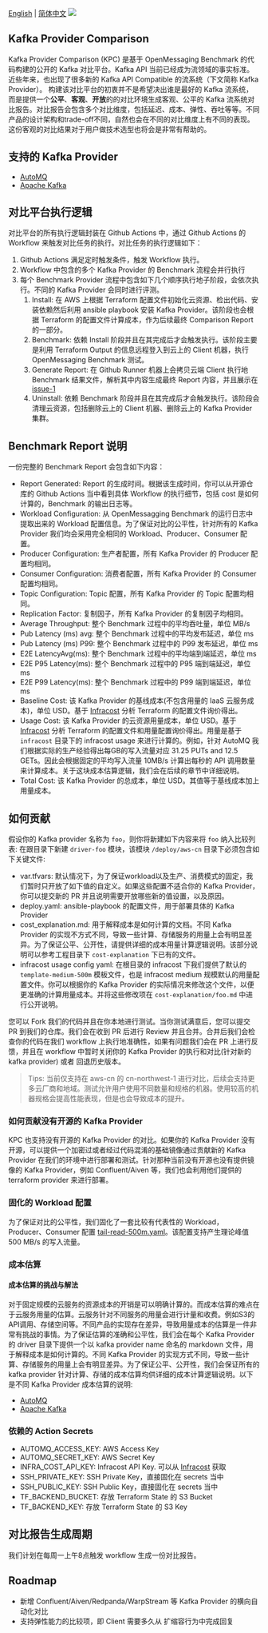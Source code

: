 [English](README.md) | [简体中文](README_zh.md)
![](images/kpc_banner.png)

## Kafka Provider Comparison

Kafka Provider Comparison (KPC) 是基于 OpenMessaging Benchmark 的代码构建的公开的 Kafka 对比平台。Kafka API
当前已经成为流领域的事实标准。近些年来，也出现了很多新的 Kafka API Compatible 的流系统（下文简称 Kafka Provider）。
构建该对比平台的初衷并不是希望决出谁是最好的 Kafka 流系统，而是提供一个**公平**、**客观**、**开放**的的对比环境生成客观、公平的 Kafka
流系统对比报告。对比报告会包含多个对比维度，包括延迟、成本、弹性、吞吐等等。不同产品的设计架构和trade-off不同，自然也会在不同的对比维度上有不同的表现。这份客观的对比结果对于用户做技术选型也将会是非常有帮助的。

## 支持的 Kafka Provider

* [AutoMQ](https://www.automq.com)
* [Apache Kafka](https://kafka.apache.org)

## 对比平台执行逻辑

对比平台的所有执行逻辑封装在 Github Actions 中，通过 Github Actions 的 Workflow 来触发对比任务的执行。对比任务的执行逻辑如下：

1. Github Actions 满足定时触发条件，触发 Workflow 执行。
2. Workflow 中包含的多个 Kafka Provider 的 Benchmark 流程会并行执行
3. 每个 Benchmark Provider 流程中包含如下几个顺序执行地子阶段，会依次执行。不同的 Kafka Provider 会同时进行评测。
    1. Install: 在 AWS 上根据 Terraform 配置文件初始化云资源、检出代码、安装依赖然后利用 ansible playbook 安装 Kafka
       Provider。该阶段也会根据 Terraform 的配置文件计算成本，作为后续最终 Comparison Report 的一部分。
    2. Benchmark: 依赖 Install 阶段并且在其完成后才会触发执行。该阶段主要是利用 Terraform Output 的信息远程登入到云上的 Client 机器，执行 OpenMessaging Benchmark 测试。
    3. Generate Report: 在 Github Runner 机器上会拷贝云端 Client 执行地 Benchmark 结果文件，解析其中内容生成最终 Report 内容，并且展示在 [issue-1](https://github.com/AutoMQ/kafka-provider-comparison/issues/1)
    4. Uninstall: 依赖 Benchmark 阶段并且在其完成后才会触发执行。该阶段会清理云资源，包括删除云上的 Client 机器、删除云上的 Kafka Provider 集群。


## Benchmark Report 说明
一份完整的 Benchmark Report 会包含如下内容：
- Report Generated: Report 的生成时间。根据该生成时间，你可以从开源仓库的 Github Actions 当中看到具体 Workflow 的执行细节，包括 cost 是如何计算的，Benchmark 的输出日志等。
- Workload Configuration: 从 OpenMessagging Benchmark 的运行日志中提取出来的 Workload 配置信息。为了保证对比的公平性，针对所有的 Kafka Provider 我们均会采用完全相同的 Workload、Producer、Consumer 配置。
- Producer Configuration: 生产者配置，所有 Kafka Provider 的 Producer 配置均相同。
- Consumer Configuration: 消费者配置，所有 Kafka Provider 的 Consumer 配置均相同。
- Topic Configuration: Topic 配置，所有 Kafka Provider 的 Topic 配置均相同。
- Replication Factor: 复制因子，所有 Kafka Provider 的复制因子均相同。
- Average Throughput: 整个 Benchmark 过程中的平均吞吐量，单位 MB/s
- Pub Latency (ms) avg: 整个 Benchmark 过程中的平均发布延迟，单位 ms
- Pub Latency (ms) P99: 整个 Benchmark 过程中的 P99 发布延迟，单位 ms
- E2E LatencyAvg(ms): 整个 Benchmark 过程中的平均端到端延迟，单位 ms
- E2E P95 Latency(ms): 整个 Benchmark 过程中的 P95 端到端延迟，单位 ms
- E2E P99 Latency(ms): 整个 Benchmark 过程中的 P99 端到端延迟，单位 ms
- Baseline Cost: 该 Kafka Provider 的基线成本(不包含用量的 IaaS 云服务成本)，单位 USD。基于 [Infracost](https://www.infracost.io/) 分析 Terraform 的配置文件询价得出。
- Usage Cost: 该 Kafka Provider 的云资源用量成本，单位 USD。基于 [Infracost](https://www.infracost.io/) 分析 Terraform 的配置文件和用量配置询价得出。用量是基于 `infracost` 目录下的 infracost usage 来进行计算的。例如，针对 AutoMQ 我们根据实际的生产经验得出每GB的写入流量对应 31.25 PUTs and 12.5 GETs。因此会根据固定的平均写入流量 10MB/s 计算出每秒的 API 调用数量来计算成本。关于这块成本估算逻辑，我们会在后续的章节中详细说明。
- Total Cost: 该 Kafka Provider 的总成本，单位 USD。其值等于基线成本加上用量成本。

## 如何贡献
假设你的 Kafka provider 名称为 `foo`，则你将新建如下内容来将 `foo` 纳入比较列表:
在跟目录下新建 `driver-foo` 模块，该模块 `/deploy/aws-cn` 目录下必须包含如下关键文件:
   - var.tfvars: 默认情况下，为了保证workload以及生产、消费模式的固定，我们暂时只开放了如下值的自定义。如果这些配置不适合你的 Kafka Provider，你可以提交新的 PR 并且说明需要开放哪些新的值设置，以及原因。
   - deploy.yaml: ansible-playbook 的配置文件，用于部署具体的 Kafka Provider
   - cost_explanation.md: 用于解释成本是如何计算的文档。不同 Kafka Provider 的实现不方式不同，导致一些计算、存储服务的用量上会有明显差异。为了保证公平、公开性，请提供详细的成本用量计算逻辑说明。该部分说明可以参考工程目录下 `cost-explanation` 下已有的文件。
   - infracost usage config yaml: 在根目录的 infracost 下我们提供了默认的 `template-medium-500m` 模板文件，也是 infracost medium 规模默认的用量配置文件。你可以根据你的 Kafka Provider 的实际情况来修改这个文件，以便更准确的计算用量成本。并将这些修改项在 `cost-explanation/foo.md` 中进行公开说明。

您可以 Fork 我们的代码并且在你本地进行测试。当你测试满意后，您可以提交 PR 到我们的仓库。我们会在收到 PR 后进行 Review 并且合并。合并后我们会检查你的代码在我们 workflow 上执行地准确性，如果有问题我们会在 PR 上进行反馈，并且在 workflow 中暂时关闭你的 Kafka Provider 的执行和对比(针对新的 kafka provider) 或者 回退历史版本。

> Tips: 当前仅支持在 aws-cn 的 cn-northwest-1 进行对比，后续会支持更多云厂商和地域。测试允许用户使用不同数量和规格的机器。使用较高的机器规格会提高性能表现，但是也会导致成本的提升。

### 如何贡献没有开源的 Kafka Provider
KPC 也支持没有开源的 Kafka Provider 的对比。如果你的 Kafka Provider 没有开源，可以提供一个加密过或者经过代码混淆的基础镜像通过贡献新的 Kafka Provider 在我们的环境中进行部署和测试。针对那种当前没有开源也没有提供镜像的 Kafka Provider，例如 Confluent/Aiven 等，我们也会利用他们提供的 terraform provider 来进行部署。

### 固化的 Workload 配置
为了保证对比的公平性，我们固化了一套比较有代表性的 Workload，Producer、Consumer 配置 [tail-read-500m.yaml](workloads/vs/fast-tail-read-500m.yaml)。该配置支持产生理论峰值 500 MB/s 的写入流量。

### 成本估算
#### 成本估算的挑战与解法
对于固定规模的云服务的资源成本的开销是可以明确计算的。而成本估算的难点在于云服务用量的估算。云服务针对不同服务的用量会进行计量和收费。例如S3的API调用、存储空间等。不同产品的实现存在差异，导致用量成本的估算是一件非常有挑战的事情。为了保证估算的准确和公平性，我们会在每个 Kafka Provider 的 driver 目录下提供一个以 kafka provider name 命名的 markdown 文件，用于解释成本是如何计算的。不同 Kafka Provider 的实现方式不同，导致一些计算、存储服务的用量上会有明显差异。为了保证公平、公开性，我们会保证所有的 kafka provider 针对计算、存储的成本估算均供详细的成本计算逻辑说明。以下是不同 Kafka Provider 成本估算的说明:

- [AutoMQ](cost-explanation/automq.md)
- [Apache Kafka](cost-explanation/kafka.md)




### 依赖的 Action Secrets
- AUTOMQ_ACCESS_KEY: AWS Access Key
- AUTOMQ_SECRET_KEY: AWS Secret Key
- INFRA_COST_API_KEY: Infracost API Key. 可以从 [Infracost](https://www.infracost.io/) 获取
- SSH_PRIVATE_KEY: SSH Private Key，直接固化在 secrets 当中
- SSH_PUBLIC_KEY: SSH Public Key，直接固化在 secrets 当中
- TF_BACKEND_BUCKET: 存放 Terraform State 的 S3 Bucket
- TF_BACKEND_KEY: 存放 Terraform State 的 S3 Key

## 对比报告生成周期
我们计划在每周一上午8点触发 workflow 生成一份对比报告。

## Roadmap
- 新增 Confluent/Aiven/Redpanda/WarpStream 等 Kafka Provider 的横向自动化对比
- 支持弹性能力的比较项，即 Client 需要多久从 扩缩容行为中完成回复